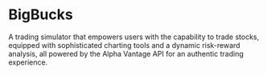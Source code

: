 # BigBucks
A trading simulator that empowers users with the capability to trade stocks, equipped with sophisticated charting tools and a dynamic risk-reward analysis, all powered by the Alpha Vantage API for an authentic trading experience.
